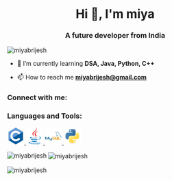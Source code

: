 <h1 align="center">Hi 👋, I'm miya</h1>
<h3 align="center">A future developer from India</h3>
<p align="left"> <img src="https://komarev.com/ghpvc/?username=miyabrijesh&label=Profile%20views&color=0e75b6&style=flat" alt="miyabrijesh" /> </p>

- 🌱 I’m currently learning **DSA, Java, Python, C++**

- 📫 How to reach me **miyabrijesh@gmail.com**

<h3 align="left">Connect with me:</h3>
<p align="left">
</p>

<h3 align="left">Languages and Tools:</h3>
<p align="left"> <a href="https://www.cprogramming.com/" target="_blank" rel="noreferrer"> <img src="https://raw.githubusercontent.com/devicons/devicon/master/icons/c/c-original.svg" alt="c" width="40" height="40"/> </a> <a href="https://www.java.com" target="_blank" rel="noreferrer"> <img src="https://raw.githubusercontent.com/devicons/devicon/master/icons/java/java-original.svg" alt="java" width="40" height="40"/> </a> <a href="https://www.mysql.com/" target="_blank" rel="noreferrer"> <img src="https://raw.githubusercontent.com/devicons/devicon/master/icons/mysql/mysql-original-wordmark.svg" alt="mysql" width="40" height="40"/> </a> <a href="https://www.python.org" target="_blank" rel="noreferrer"> <img src="https://raw.githubusercontent.com/devicons/devicon/master/icons/python/python-original.svg" alt="python" width="40" height="40"/> </a> </p>

<p><img align="left" src="https://github-readme-stats.vercel.app/api/top-langs?username=miyabrijesh&show_icons=true&locale=en&layout=compact" alt="miyabrijesh" /></p>

<p>&nbsp;<img align="center" src="https://github-readme-stats.vercel.app/api?username=miyabrijesh&show_icons=true&locale=en" alt="miyabrijesh" /></p>

<p><img align="center" src="https://github-readme-streak-stats.herokuapp.com/?user=miyabrijesh&" alt="miyabrijesh" /></p>
